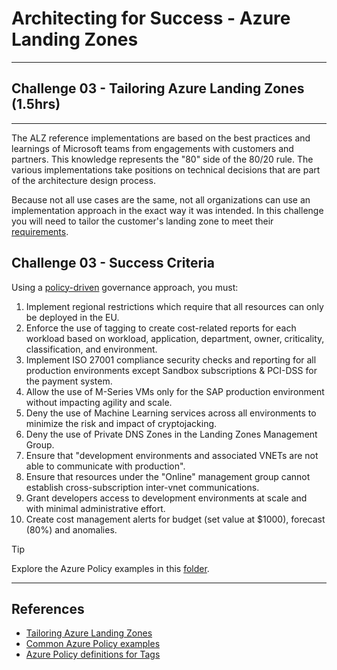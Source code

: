 # Architecting for Success - Azure Landing Zones

---

## Challenge 03 - Tailoring Azure Landing Zones (1.5hrs)

---

The ALZ reference implementations are based on the best practices and learnings of Microsoft teams from engagements with customers and partners. This knowledge represents the "80" side of the 80/20 rule. The various implementations take positions on technical decisions that are part of the architecture design process.

Because not all use cases are the same, not all organizations can use an implementation approach in the exact way it was intended. In this challenge you will need to tailor the customer's landing zone to meet their [requirements](./../docs/contoso-alz-customer-scenario.md).

## Challenge 03 - Success Criteria

Using a [policy-driven](https://learn.microsoft.com/en-us/azure/cloud-adoption-framework/ready/enterprise-scale/dine-guidance) governance approach, you must:

1. Implement regional restrictions which require that all resources can only be deployed in the EU.
2. Enforce the use of tagging to create cost-related reports for each workload based on workload, application, department, owner, criticality, classification, and environment.
3. Implement ISO 27001 compliance security checks and reporting for all production environments except Sandbox subscriptions & PCI-DSS for the payment system.
4. Allow the use of M-Series VMs only for the SAP production environment without impacting agility and scale.
5. Deny the use of Machine Learning services across all environments to minimize the risk and impact of cryptojacking.
6. Deny the use of Private DNS Zones in the Landing Zones Management Group.
7. Ensure that "development environments and associated VNETs are not able to communicate with production".
8. Ensure that resources under the "Online" management group cannot establish cross-subscription inter-vnet communications.
9. Grant developers access to development environments at scale and with minimal administrative effort.
10. Create cost management alerts for budget (set value at $1000), forecast (80%) and anomalies.
    
> [!TIP]
> Explore the Azure Policy examples in this [folder](https://github.com/jonathan-vella/azure-landing-zones/tree/main/Az%20Policy%20Definitions).

---

## References

- [Tailoring Azure Landing Zones](https://learn.microsoft.com/en-us/azure/cloud-adoption-framework/ready/landing-zone/tailoring-alz)
- [Common Azure Policy examples](https://learn.microsoft.com/en-us/azure/cloud-adoption-framework/manage/azure-server-management/common-policies)
- [Azure Policy definitions for Tags](https://learn.microsoft.com/en-us/azure/azure-resource-manager/management/tag-policies)
